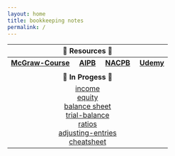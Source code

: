 ```yaml
---
layout: home
title: bookkeeping notes
permalink: /
---
```



| :honeybee: Resources :honeybee: |
|:---------:|
| [**McGraw-Course**](https://connect.mheducation.com/connect/hmStudentCourseList.do) &nbsp; &nbsp; [**AIPB**](https://aipb.org) &nbsp; &nbsp; [**NACPB**](https://www.certifiedpublicbookkeeper.org) &nbsp; &nbsp; [**Udemy**](https://www.udemy.com/)|
||
| :poop: **In Progess** :poop: |
|[income](2024-01-17-1-income-statement.md)<br>[equity](2024-01-17-2-changes-in-equity.md)<br>[balance sheet](2024-01-17-3-balance-sheet.md)<br>[trial-balance](_posts/2024-01-29-trial-bal-v-bal-sheet.md)<br>[ratios](2024-01-17-4-fin-ratios.md)<br>[adjusting-entries](2024-01-25-6-adjusting-entries.md)<br>[cheatsheet](2024-01-16-order-of-financial-statements.md)<br>|
